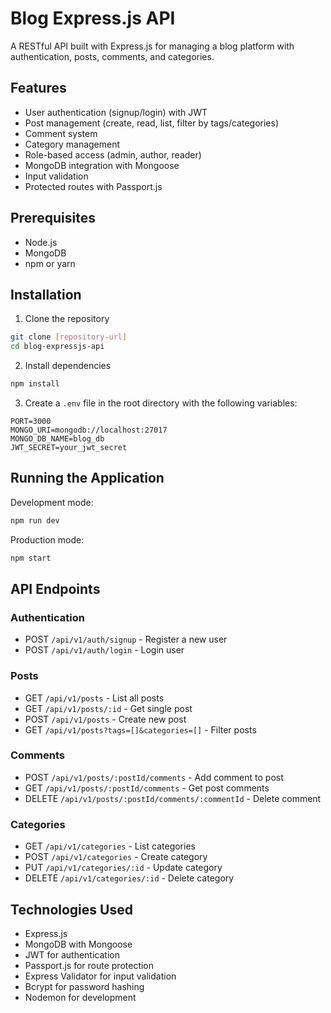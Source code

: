 # Blog Express.js API

A RESTful API built with Express.js for managing a blog platform with authentication, posts, comments, and categories.

## Features

- User authentication (signup/login) with JWT
- Post management (create, read, list, filter by tags/categories)
- Comment system
- Category management
- Role-based access (admin, author, reader)
- MongoDB integration with Mongoose
- Input validation
- Protected routes with Passport.js

## Prerequisites

- Node.js
- MongoDB
- npm or yarn

## Installation

1. Clone the repository
```bash
git clone [repository-url]
cd blog-expressjs-api
```

2. Install dependencies
```bash
npm install
```

3. Create a `.env` file in the root directory with the following variables:
```
PORT=3000
MONGO_URI=mongodb://localhost:27017
MONGO_DB_NAME=blog_db
JWT_SECRET=your_jwt_secret
```

## Running the Application

Development mode:
```bash
npm run dev
```

Production mode:
```bash
npm start
```

## API Endpoints

### Authentication
- POST `/api/v1/auth/signup` - Register a new user
- POST `/api/v1/auth/login` - Login user

### Posts
- GET `/api/v1/posts` - List all posts
- GET `/api/v1/posts/:id` - Get single post
- POST `/api/v1/posts` - Create new post
- GET `/api/v1/posts?tags=[]&categories=[]` - Filter posts

### Comments
- POST `/api/v1/posts/:postId/comments` - Add comment to post
- GET `/api/v1/posts/:postId/comments` - Get post comments
- DELETE `/api/v1/posts/:postId/comments/:commentId` - Delete comment

### Categories
- GET `/api/v1/categories` - List categories
- POST `/api/v1/categories` - Create category
- PUT `/api/v1/categories/:id` - Update category
- DELETE `/api/v1/categories/:id` - Delete category

## Technologies Used

- Express.js
- MongoDB with Mongoose
- JWT for authentication
- Passport.js for route protection
- Express Validator for input validation
- Bcrypt for password hashing
- Nodemon for development
